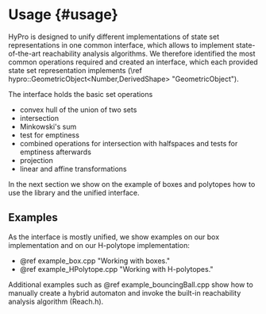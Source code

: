 # Usage {#usage}

HyPro is designed to unify different implementations of state set representations in one common interface, which allows to implement state-of-the-art reachability analysis algorithms. We therefore identified the most common operations required and created an interface, which each provided state set representation implements (\ref hypro::GeometricObject<Number,DerivedShape> "GeometricObject").

The interface holds the basic set operations
* convex hull of the union of two sets
* intersection
* Minkowski's sum
* test for emptiness
* combined operations for intersection with halfspaces and tests for emptiness afterwards
* projection
* linear and affine transformations

In the next section we show on the example of boxes and polytopes how to use the library and the unified interface.

## Examples ##

As the interface is mostly unified, we show examples on our box implementation and on our H-polytope implementation:

- @ref example_box.cpp "Working with boxes."
- @ref example_HPolytope.cpp "Working with H-polytopes."

Additional examples such as @ref example_bouncingBall.cpp show how to manually create a hybrid automaton and invoke the built-in reachability analysis algorithm (Reach.h).
